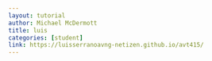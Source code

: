 ```yaml
---
layout: tutorial
author: Michael McDermott
title: luis
categories: [student]
link: https://luisserranoavng-netizen.github.io/avt415/
---
```

